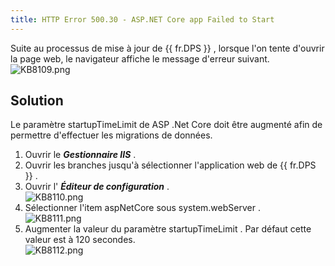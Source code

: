 ```yaml
---
title: HTTP Error 500.30 - ASP.NET Core app Failed to Start
---
```

Suite au processus de mise à jour de {{ fr.DPS }} , lorsque l'on tente d'ouvrir la page web, le navigateur affiche le message d'erreur suivant.   
![KB8109.png](/img/fr/kb/KB8109.png) 
## Solution 
Le paramètre startupTimeLimit de ASP .Net Core doit être augmenté afin de permettre d'effectuer les migrations de données.  

1. Ouvrir le ***Gestionnaire IIS*** . 
1. Ouvrir les branches jusqu'à sélectionner l'application web de {{ fr.DPS }} . 
1. Ouvrir l' ***Éditeur de configuration*** .  
![KB8110.png](/img/fr/kb/KB8110.png) 
1. Sélectionner l'item aspNetCore sous system.webServer .  
![KB8111.png](/img/fr/kb/KB8111.png) 
1. Augmenter la valeur du paramètre startupTimeLimit . Par défaut cette valeur est à 120 secondes.  
![KB8112.png](/img/fr/kb/KB8112.png) 

